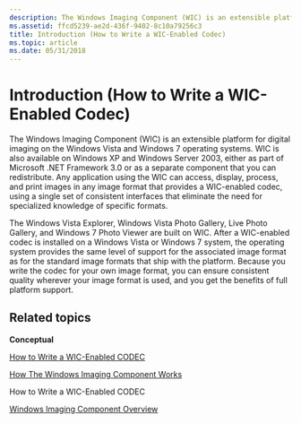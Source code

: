 ```yaml
---
description: The Windows Imaging Component (WIC) is an extensible platform for digital imaging on the Windows Vista and Windows 7 operating systems.
ms.assetid: ffcd5239-ae2d-436f-9402-8c10a79256c3
title: Introduction (How to Write a WIC-Enabled Codec)
ms.topic: article
ms.date: 05/31/2018
---
```


# Introduction (How to Write a WIC-Enabled Codec)

The Windows Imaging Component (WIC) is an extensible platform for digital imaging on the Windows Vista and Windows 7 operating systems. WIC is also available on Windows XP and Windows Server 2003, either as part of Microsoft .NET Framework 3.0 or as a separate component that you can redistribute. Any application using the WIC can access, display, process, and print images in any image format that provides a WIC-enabled codec, using a single set of consistent interfaces that eliminate the need for specialized knowledge of specific formats.

The Windows Vista Explorer, Windows Vista Photo Gallery, Live Photo Gallery, and Windows 7 Photo Viewer are built on WIC. After a WIC-enabled codec is installed on a Windows Vista or Windows 7 system, the operating system provides the same level of support for the associated image format as for the standard image formats that ship with the platform. Because you write the codec for your own image format, you can ensure consistent quality wherever your image format is used, and you get the benefits of full platform support.

## Related topics

<dl> <dt>

**Conceptual**
</dt> <dt>

[How to Write a WIC-Enabled CODEC](-wic-howtowriteacodec.md)
</dt> <dt>

[How The Windows Imaging Component Works](-wic-howwicworks.md)
</dt> <dt>

How to Write a WIC-Enabled CODEC
</dt> <dt>

[Windows Imaging Component Overview](-wic-about-windows-imaging-codec.md)
</dt> </dl>

 

 



